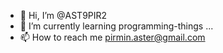 - 👋 Hi, I’m @AST9PIR2
- 🌱 I’m currently learning programming-things  ...
- 📫 How to reach me pirmin.aster@gmail.com

